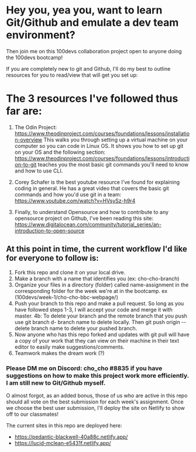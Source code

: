 # Hey you, yea you, want to learn Git/Github and emulate a dev team environment?

Then join me on this 100devs collaboration project open to anyone doing the 100devs bootcamp!

If you are completely new to git and Github, I'll do my best to outline resources for you to read/view that will get you set up:

# The 3 resources I've followed thus far are:

1. The Odin Project: https://www.theodinproject.com/courses/foundations/lessons/installation-overview
This walks you through setting up a virtual machine on your computer so you can code in Linux OS. It shows you how to set up git on your OS and the following section: https://www.theodinproject.com/courses/foundations/lessons/introduction-to-git teaches you the most basic git commands you'll need to know and how to use CLI. 

2. Corey Schafer is the best youtube resource I've found for explaining coding in general. He has a great video that covers the basic git commands and how you'd use git in a team: https://www.youtube.com/watch?v=HVsySz-h9r4

3. Finally, to understand Opensource and how to contribute to any opensource project on Github, I've been reading this site: https://www.digitalocean.com/community/tutorial_series/an-introduction-to-open-source

## At this point in time, the current workflow I'd like for everyone to follow is:

1. Fork this repo and clone it on your local drive. 
2. Make a branch with a name that identifies you (ex: cho-cho-branch) 
3. Organize your files in a directory (folder) called name-assignment in the corresponding folder for the week we're at in the bootcamp. ex (100devs/week-1/cho-cho-bbc-webpage/)
4. Push your branch to this repo and make a pull request. So long as you have followed steps 1-3, I will accept your code and merge it with master.
  4b: To delete your branch and the remote branch that you push use git branch d- branch name to delete locally. Then git push origin --delete branch name to delete your pushed branch. 
5. Now anyone who has this repo forked and updates with git pull will have a copy of your work that they can view on their machine in their text editor to easily make suggestions/comments.
6. Teamwork makes the dream work (?) 

### Please DM me on Discord: cho_cho #8835 if you have suggestions on how to make this project work more efficiently. I am still new to Git/Github myself. 

O almost forgot, as an added bonus, those of us who are active in this repo should all vote on the best submission for each week's assignment. Once we choose the best user submission, I'll deploy the site on Netlify to show off to our classmates!

The current sites in this repo are deployed here: 
* https://pedantic-blackwell-40a88c.netlify.app/
* https://lucid-mclean-e5431f.netlify.app/

